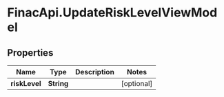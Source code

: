 # FinacApi.UpdateRiskLevelViewModel

## Properties
Name | Type | Description | Notes
------------ | ------------- | ------------- | -------------
**riskLevel** | **String** |  | [optional] 
